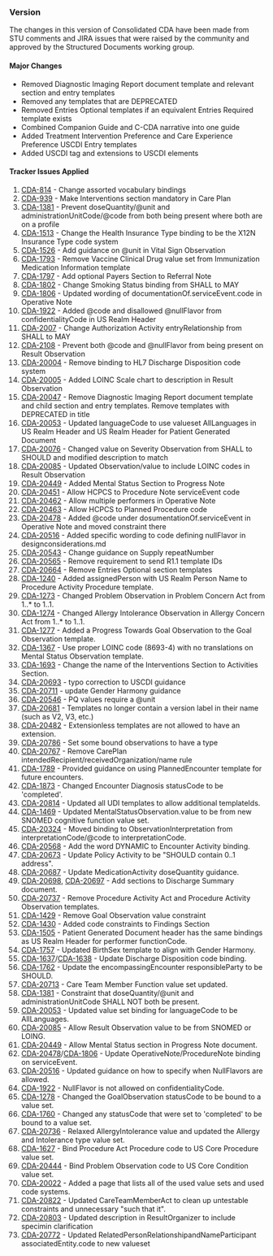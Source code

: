 ### Version 

The changes in this version of Consolidated CDA have been made from STU comments and JIRA issues that were raised by the community and approved by the Structured Documents working group.

#### Major Changes

* Removed Diagnostic Imaging Report document template and relevant section and entry templates
* Removed any templates that are DEPRECATED
* Removed Entries Optional templates if an equivalent Entries Required template exists
* Combined Companion Guide and C-CDA narrative into one guide
* Added Treatment Intervention Preference and Care Experience Preference USCDI Entry templates
* Added USCDI tag and extensions to USCDI elements

#### Tracker Issues Applied

1. [CDA-814](https://jira.hl7.org/browse/CDA-814) - Change assorted vocabulary bindings
2. [CDA-939](https://jira.hl7.org/browse/CDA-939) - Make Interventions section mandatory in Care Plan
3. [CDA-1381](https://jira.hl7.org/browse/CDA-1381) - Prevent doseQuantity/@unit and administrationUnitCode/@code from both being present where both are on a profile
4. [CDA-1513](https://jira.hl7.org/browse/CDA-1513) - Change the Health Insurance Type binding to be the X12N Insurance Type code system
5. [CDA-1526](https://jira.hl7.org/browse/CDA-1526) - Add guidance on @unit in Vital Sign Observation
6. [CDA-1793](https://jira.hl7.org/browse/CDA-1793) - Remove Vaccine Clinical Drug value set from Immunization Medication Information template
7. [CDA-1797](https://jira.hl7.org/browse/CDA-1797) - Add optional Payers Section to Referral Note
8. [CDA-1802](https://jira.hl7.org/browse/CDA-1802) - Change Smoking Status binding from SHALL to MAY
9. [CDA-1806](https://jira.hl7.org/browse/CDA-1806) - Updated wording of documentationOf.serviceEvent.code in Operative Note
10. [CDA-1922](https://jira.hl7.org/browseCDA-1922) - Added @code and disallowed @nullFlavor from confidentialityCode in US Realm Header
11. [CDA-2007](https://jira.hl7.org/browse/CDA-2007) - Change Authorization Activity entryRelationship from SHALL to MAY
12. [CDA-2108](https://jira.hl7.org/browse/CDA-2108) - Prevent both @code and @nullFlavor from being present on Result Observation
13. [CDA-20004](https://jira.hl7.org/browse/CDA-20004) - Remove binding to HL7 Discharge Disposition code system
14. [CDA-20005](https://jira.hl7.org/browse/CDA-20005) - Added LOINC Scale chart to description in Result Observation
15. [CDA-20047](https://jira.hl7.org/browse/CDA-20047) - Remove Diagnostic Imaging Report document template and child section and entry templates.  Remove templates with DEPRECATED in title
16. [CDA-20053](https://jira.hl7.org/browse/CDA-20053) - Updated languageCode to use valueset AllLanguages in US Realm Header and US Realm Header for Patient Generated Document
17. [CDA-20076](https://jira.hl7.org/browse/CDA-20076) - Changed value on Severity Observation from SHALL to SHOULD and modified description to match
18. [CDA-20085](https://jira.hl7.org/browse/CDA-20085) - Updated Observation/value to include LOINC codes in Result Observation
19. [CDA-20449](https://jira.hl7.org/browse/CDA-20449) - Added Mental Status Section to Progress Note
20. [CDA-20451](https://jira.hl7.org/browse/CDA-20451) - Allow HCPCS to Procedure Note serviceEvent code
21. [CDA-20462](https://jira.hl7.org/browse/CDA-20462) - Allow multiple performers in Operative Note
22. [CDA-20463](https://jira.hl7.org/browse/CDA-20463) - Allow HCPCS to Planned Procedure code
23. [CDA-20478](https://jira.hl7.org/browse/CDA-20478) - Added @code under dosumentationOf.serviceEvent in Operative Note and moved constraint there
24. [CDA-20516](https://jira.hl7.org/browse/CDA-20516) - Added specific wording to code defining nullFlavor in designconsiderations.md
25. [CDA-20543](https://jira.hl7.org/browse/CDA-20543) - Change guidance on Supply repeatNumber
26. [CDA-20565](https://jira.hl7.org/browse/CDA-20565) - Remove requirement to send R1.1 template IDs
27. [CDA-20664](https://jira.hl7.org/browse/CDA-20664) - Remove Entries Optional section templates
28. [CDA-1240](https://jira.hl7.org/browse/CDA-1240) - Added assignedPerson with US Realm Person Name to Procedure Activity Procedure template.
29. [CDA-1273](https://jira.hl7.org/browse/CDA-1273) - Changed Problem Observation in Problem Concern Act from 1..* to 1..1.
30. [CDA-1274](https://jira.hl7.org/browse/CDA-1274) - Changed Allergy Intolerance Observation in Allergy Concern Act from 1..* to 1..1.
31. [CDA-1277](https://jira.hl7.org/browse/CDA-1277) - Added a Progress Towards Goal Observation to the Goal Observation template.
32. [CDA-1367](https://jira.hl7.org/browse/CDA-1367) - Use proper LOINC code (8693-4) with no translations on Mental Status Observation template.
33.	[CDA-1693](https://jira.hl7.org/browse/CDA-1693) - Change the name of the Interventions Section to Activities Section.
34. [CDA-20693](https://jira.hl7.org/browse/CDA-20693) - typo correction to USCDI guidance
35. [CDA-20711](https://jira.hl7.org/browse/CDA-20711) - update Gender Harmony guidance
36. [CDA-20546](https://jira.hl7.org/browse/CDA-20546) - PQ values require a @unit
37. [CDA-20681](https://jira.hl7.org/browse/CDA-20681) - Templates no longer contain a version label in their name (such as V2, V3, etc.)
38. [CDA-20482](https://jira.hl7.org/browse/CDA-20482) - Extensionless templates are not allowed to have an extension.
39. [CDA-20786](https://jira.hl7.org/browse/CDA-20786) - Set some bound observations to have a type
40. [CDA-20767](https://jira.hl7.org/browse/CDA-20767) - Remove CarePlan intendedRecipient/receivedOrganization/name rule
41. [CDA-1789](https://jira.hl7.org/browse/CDA-1789) - Provided guidance on using PlannedEncounter template for future encounters.
42. [CDA-1873](https://jira.hl7.org/browse/CDA-1873) - Changed Encounter Diagnosis statusCode to be 'completed'.
43. [CDA-20814](https://jira.hl7.org/browse/CDA-20814) - Updated all UDI templates to allow additional templateIds.
44. [CDA-1469](https://jira.hl7.org/browse/CDA-1469) - Updated MentalStatusObservation.value to be from new SNOMED cognitive function value set.
45. [CDA-20324](https://jira.hl7.org/browse/CDA-20324) - Moved binding to ObservationInterpretation from interpretationCode/@code to interpretationCode.
46. [CDA-20568](https://jira.hl7.org/browse/CDA-20568) - Add the word DYNAMIC to Encounter Activity binding.
47. [CDA-20673](https://jira.hl7.org/browse/CDA-20673) - Update Policy Activity to be "SHOULD contain 0..1 address".
48. [CDA-20687](https://jira.hl7.org/browse/CDA-20687) - Update MedicationActivity doseQuantity guidance.
49. [CDA-20698](https://jira.hl7.org/browse/CDA-20698), [CDA-20697](https://jira.hl7.org/browse/CDA-20697) - Add sections to Discharge Summary document.
50. [CDA-20737](https://jira.hl7.org/browse/CDA-20737) - Remove Procedure Activity Act and Procedure Activity Observation templates.
51. [CDA-1429](https://jira.hl7.org/browse/CDA-1429) - Remove Goal Observation value constraint
52. [CDA-1430](https://jira.hl7.org/browse/CDA-1430) - Added code constraints to Findings Section
53. [CDA-1505](https://jira.hl7.org/browse/CDA-1505) - Patient Generated Document header has the same bindings as US Realm Header for performer functionCode.
54. [CDA-1757](https://jira.hl7.org/browse/CDA-1757) - Updated BirthSex template to align with Gender Harmony.
55. [CDA-1637](https://jira.hl7.org/browse/CDA-1637)/[CDA-1638](https://jira.hl7.org/browse/CDA-1638) - Update Discharge Disposition code binding.
56. [CDA-1762](https://jira.hl7.org/browse/CDA-1762) - Update the encompassingEncounter responsibleParty to be SHOULD.
57. [CDA-20713](https://jira.hl7.org/browse/CDA-20713) - Care Team Member Function value set updated.
58. [CDA-1381](https://jira.hl7.org/browse/CDA-1381) - Constraint that doseQuantity/@unit and administrationUnitCode SHALL NOT both be present.
59. [CDA-20053](https://jira.hl7.org/browse/CDA-20053) - Updated value set binding for languageCode to be AllLanguages.
60. [CDA-20085](https://jira.hl7.org/browse/CDA-20085) - Allow Result Observation value to be from SNOMED or LOING.
61. [CDA-20449](https://jira.hl7.org/browse/CDA-20449) - Allow Mental Status section in Progress Note document.
62. [CDA-20478](https://jira.hl7.org/browse/CDA-20478)/[CDA-1806](https://jira.hl7.org/browse/CDA-1806) - Update OperativeNote/ProcedureNote binding on serviceEvent.
63. [CDA-20516](https://jira.hl7.org/browse/CDA-20516) - Updated guidance on how to specify when NullFlavors are allowed.
64. [CDA-1922](https://jira.hl7.org/browse/CDA-1922) - NullFlavor is not allowed on confidentialityCode.
65. [CDA-1278](https://jira.hl7.org/browse/CDA-1278) - Changed the GoalObservation statusCode to be bound to a value set.
66. [CDA-1760](https://jira.hl7.org/browse/CDA-1760) - Changed any statusCode that were set to 'completed' to be bound to a value set.
67. [CDA-20736](https://jira.hl7.org/browse/CDA-20736) - Relaxed AllergyIntolerance value and updated the Allergy and Intolerance type value set.
68. [CDA-1627](https://jira.hl7.org/browse/CDA-1627) - Bind Procedure Act Procedure code to US Core Procedure value set.
69. [CDA-20444](https://jira.hl7.org/browse/CDA-20444) - Bind Problem Observation code to US Core Condition value set.
70. [CDA-20022](https://jira.hl7.org/browse/CDA-20022) - Added a page that lists all of the used value sets and used code systems.
71. [CDA-20822](https://jira.hl7.org/browse/CDA-20822) - Updated CareTeamMemberAct to clean up untestable constraints and unnecessary "such that it".
72. [CDA-20803](https://jira.hl7.org/browse/CDA-20803) - Updated description in ResultOrganizer to include specimin clarification
73. [CDA-20772](https://jira.hl7.org/browse/CDA-20772) - Updated RelatedPersonRelationshipandNameParticipant associatedEntity.code to new valueset
